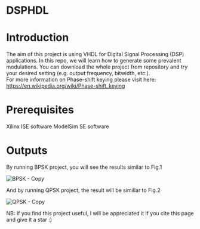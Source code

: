 # DSPHDL

# Introduction
The aim of this project is using VHDL for Digital Signal Processing (DSP) applications. In this repo, we will learn how to generate some prevalent modulations. You can download the whole project from repository and try your desired setting (e.g. output frequency, bitwidth, etc.).\
For more information on Phase-shift keying please visit here:
https://en.wikipedia.org/wiki/Phase-shift_keying

# Prerequisites
Xilinx ISE software
ModelSim SE software
# Outputs
By running BPSK project, you will see the results similar to Fig.1

![BPSK - Copy](https://user-images.githubusercontent.com/43655559/207133471-e31dbfcb-42a8-4a80-b342-2e6bb85c07c3.png)

And by running QPSK project, the result will be simillar to Fig.2

![QPSK - Copy](https://user-images.githubusercontent.com/43655559/211168743-a3b0d0b6-71ed-44e7-ad60-0bdbddcd8d0a.png)

NB: If you find this project useful, I will be appreciated it if you cite this page and give it a star :)

